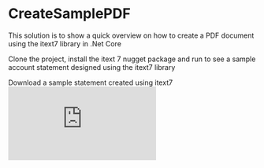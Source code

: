 # CreateSamplePDF
This solution is to show a quick overview on how to create a PDF document using the itext7 library in .Net Core

Clone the project, install the itext 7 nugget package and run to see a sample account statement designed using the itext7 library

Download a sample statement created using itext7 ![here](https://github.com/DavidElegbede/CreateSamplePDF/blob/aff1d2f99912ca3e38c2c30e39dec0750de7856b/MyStatement02February202221034063430.pdf)
